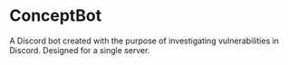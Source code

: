 # ConceptBot
A Discord bot created with the purpose of investigating vulnerabilities in Discord.
Designed for a single server.